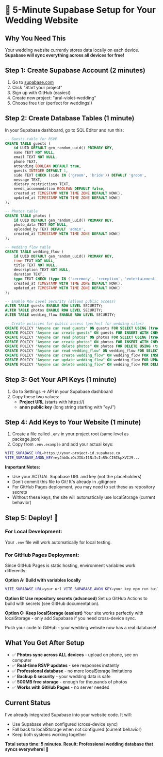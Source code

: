 # 🚀 5-Minute Supabase Setup for Your Wedding Website

## Why You Need This

Your wedding website currently stores data locally on each device. **Supabase will sync everything across all devices for free!**

## Step 1: Create Supabase Account (2 minutes)

1. Go to [supabase.com](https://supabase.com)
2. Click "Start your project"
3. Sign up with GitHub (easiest)
4. Create new project: "aral-violet-wedding"
5. Choose free tier (perfect for weddings!)

## Step 2: Create Database Tables (1 minute)

In your Supabase dashboard, go to SQL Editor and run this:

```sql
-- Guests table for RSVP
CREATE TABLE guests (
    id UUID DEFAULT gen_random_uuid() PRIMARY KEY,
    name TEXT NOT NULL,
    email TEXT NOT NULL,
    phone TEXT,
    attending BOOLEAN DEFAULT true,
    guests INTEGER DEFAULT 1,
    side TEXT CHECK (side IN ('groom', 'bride')) DEFAULT 'groom',
    message TEXT,
    dietary_restrictions TEXT,
    needs_accommodation BOOLEAN DEFAULT false,
    created_at TIMESTAMP WITH TIME ZONE DEFAULT NOW(),
    updated_at TIMESTAMP WITH TIME ZONE DEFAULT NOW()
);

-- Photos table
CREATE TABLE photos (
    id UUID DEFAULT gen_random_uuid() PRIMARY KEY,
    photo_data TEXT NOT NULL,
    uploaded_by TEXT DEFAULT 'admin',
    created_at TIMESTAMP WITH TIME ZONE DEFAULT NOW()
);

-- Wedding flow table
CREATE TABLE wedding_flow (
    id UUID DEFAULT gen_random_uuid() PRIMARY KEY,
    time TEXT NOT NULL,
    title TEXT NOT NULL,
    description TEXT NOT NULL,
    duration TEXT,
    type TEXT CHECK (type IN ('ceremony', 'reception', 'entertainment', 'meal', 'special')) DEFAULT 'ceremony',
    created_at TIMESTAMP WITH TIME ZONE DEFAULT NOW(),
    updated_at TIMESTAMP WITH TIME ZONE DEFAULT NOW()
);

-- Enable Row Level Security (allows public access)
ALTER TABLE guests ENABLE ROW LEVEL SECURITY;
ALTER TABLE photos ENABLE ROW LEVEL SECURITY;
ALTER TABLE wedding_flow ENABLE ROW LEVEL SECURITY;

-- Create policies for public access (perfect for wedding sites)
CREATE POLICY "Anyone can read guests" ON guests FOR SELECT USING (true);
CREATE POLICY "Anyone can create guests" ON guests FOR INSERT WITH CHECK (true);
CREATE POLICY "Anyone can read photos" ON photos FOR SELECT USING (true);
CREATE POLICY "Anyone can create photos" ON photos FOR INSERT WITH CHECK (true);
CREATE POLICY "Anyone can delete photos" ON photos FOR DELETE USING (true);
CREATE POLICY "Anyone can read wedding_flow" ON wedding_flow FOR SELECT USING (true);
CREATE POLICY "Anyone can create wedding_flow" ON wedding_flow FOR INSERT WITH CHECK (true);
CREATE POLICY "Anyone can update wedding_flow" ON wedding_flow FOR UPDATE USING (true);
CREATE POLICY "Anyone can delete wedding_flow" ON wedding_flow FOR DELETE USING (true);
```

## Step 3: Get Your API Keys (1 minute)

1. Go to Settings → API in your Supabase dashboard
2. Copy these two values:
   - **Project URL** (starts with https://)
   - **anon public key** (long string starting with "eyJ")

## Step 4: Add Keys to Your Website (1 minute)

1. Create a file called `.env` in your project root (same level as package.json)
2. Copy from `.env.example` and add your actual keys:

```bash
VITE_SUPABASE_URL=https://your-project-id.supabase.co
VITE_SUPABASE_ANON_KEY=eyJhbGciOiJIUzI1NiIsInR5cCI6IkpXVCJ9...
```

**Important Notes:**

- Use your ACTUAL Supabase URL and key (not the placeholders)
- Don't commit this file to Git! It's already in .gitignore
- For GitHub Pages deployment, you may need to set these as repository secrets
- Without these keys, the site will automatically use localStorage (current behavior)

## Step 5: Deploy! 🎉

### For Local Development:

Your `.env` file will work automatically for local testing.

### For GitHub Pages Deployment:

Since GitHub Pages is static hosting, environment variables work differently:

**Option A: Build with variables locally**

```bash
VITE_SUPABASE_URL=your_url VITE_SUPABASE_ANON_KEY=your_key npm run build:github
```

**Option B: Use repository secrets (advanced)**
Set up GitHub Actions to build with secrets (see GitHub documentation).

**Option C: Keep localStorage (easiest)**
Your site works perfectly with localStorage - only add Supabase if you need cross-device sync.

Push your code to GitHub - your wedding website now has a real database!

## What You Get After Setup

- ✅ **Photos sync across ALL devices** - upload on phone, see on computer
- ✅ **Real-time RSVP updates** - see responses instantly
- ✅ **Professional database** - no more localStorage limitations
- ✅ **Backup & security** - your wedding data is safe
- ✅ **500MB free storage** - enough for thousands of photos
- ✅ **Works with GitHub Pages** - no server needed

## Current Status

I've already integrated Supabase into your website code. It will:

- Use Supabase when configured (cross-device sync)
- Fall back to localStorage when not configured (current behavior)
- Keep both systems working together

**Total setup time: 5 minutes. Result: Professional wedding database that syncs everywhere! 🎯**
